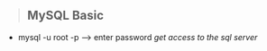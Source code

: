 > ## MySQL Basic

* mysql -u root -p --> enter password *get access to the sql server* <br>
<!--stackedit_data:
eyJoaXN0b3J5IjpbLTk3MzI4OTQ1OV19
-->